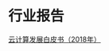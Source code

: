 

# 行业报告

[云计算发展白皮书（2018年）](http://www.caict.ac.cn/kxyj/qwfb/bps/201808/P020180813540725575770.pdf)<br>
